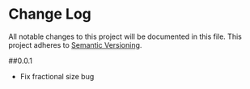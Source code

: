 # Change Log
All notable changes to this project will be documented in this file.
This project adheres to [Semantic Versioning](http://semver.org/).

##0.0.1
* Fix fractional size bug
